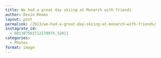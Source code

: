 ```yaml
---
title: We had a great day skiing at Monarch with friends
author: Devin Reams
layout: post
permalink: /2013/we-had-a-great-day-skiing-at-monarch-with-friends/
instagrate_id:
  - 601387503712170974_52011
categories:
  - Photos
format: image
---
```

<!-- This post is created by Instagrate to WordPress, a WordPress Plugin by polevaultweb.com - http://www.polevaultweb.com/plugins/instagrate-to-wordpress/ -->